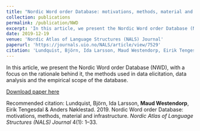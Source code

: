 ```yaml
---
title: "Nordic Word order Database: motivations, methods, material and infrastructure"
collection: publications
permalink: /publication/NWD
excerpt: 'In this article, we present the Nordic Word order Database (NWD), with a focus on the rationale behind it, the methods used in data elicitation, data analysis and the empirical scope of the database.'
date: 2019-12-19
venue: 'Nordic Atlas of Language Structures (NALS) Journal'
paperurl: 'https://journals.uio.no/NALS/article/view/7529'
citation: 'Lundquist, Björn, Ida Larsson, Maud Westendorp, Eirik Tengesdal & Anders Nøklestad. 2019. &quot;Nordic Word order Database: motivations, methods, material and infrastructure.&quot; <i>Nordic Atlas of Language Structures (NALS) Journal</i> 4(1): 1–33.'
---
```

In this article, we present the Nordic Word order Database (NWD), with a focus on the rationale behind it, the methods used in data elicitation, data analysis and the empirical scope of the database.

[Download paper here](https://journals.uio.no/NALS/article/view/7529)

Recommended citation: Lundquist, Björn, Ida Larsson, **Maud Westendorp**, Eirik Tengesdal & Anders Nøklestad. 2019. Nordic Word order Database: motivations, methods, material and infrastructure. <i>Nordic Atlas of Language Structures (NALS) Journal</i> 4(1): 1–33.
